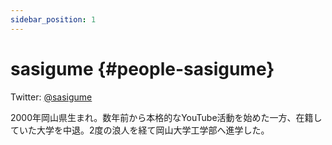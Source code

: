 ```yaml
---
sidebar_position: 1
---
```


# sasigume {#people-sasigume}

Twitter: [@sasigume](https://twitter.com/sasigume "Twitterアカウント")

2000年岡山県生まれ。数年前から本格的なYouTube活動を始めた一方、在籍していた大学を中退。2度の浪人を経て岡山大学工学部へ進学した。
